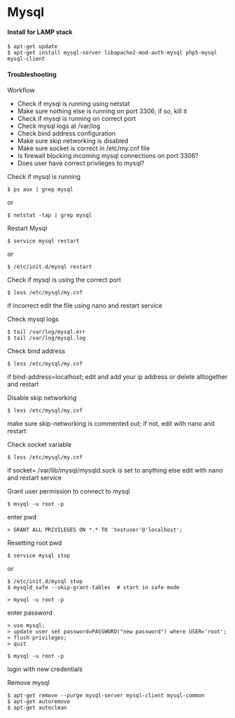 Mysql
=====

#### Install for LAMP stack

	$ apt-get update
	$ apt-get install mysql-server libapache2-mod-auth-mysql php5-mysql mysql-client


#### Troubleshooting

Workflow

* Check if mysql is running using netstat
* Make sure nothing else is running on port 3306; if so, kill it
* Check if mysql is running on correct port
* Check mysql logs at /var/log
* Check bind address configuration 
* Make sure skip networking is disabled
* Make sure socket is correct in /etc/my.cnf file
* Is firewall blocking incoming mysql connections on port 3306?
* Does user have correct privileges to mysql?

Check if mysql is running

	$ ps aux | grep mysql

or

	$ netstat -tap | grep mysql

Restart Mysql

	$ service mysql restart

or

	$ /etc/init.d/mysql restart


Check if mysql is using the correct port

	$ less /etc/mysql/my.cnf

if incorrect edit the file using nano and restart service 


Check mysql logs

	$ tail /var/log/mysql.err
	$ tail /var/log/mysql.log

Check bind address

	$ less /etc/mysql/my.cnf

if bind-address=localhost; edit and add your ip address or delete alltogether and restart


Disable skip networking

	$ less /etc/mysql/my.cnf


make sure skip-networking is commented out; if not, edit with nano and restart


Check socket variable

	$ less /etc/mysql/my.cnf


if socket= /var/lib/mysql/mysqld.sock is set to anything else edit with nano and restart service


Grant user permission to connect to mysql

	$ msyql -u root -p

enter pwd

	> GRANT ALL PRIVILEGES ON *.* TO 'testuser'@'localhost';   

Resetting root pwd

	$ service mysql stop

or 

	$ /etc/init.d/mysql stop   
	$ mysqld_safe --skip-grant-tables  # start in safe mode

	> mysql -u root -p

enter password

	> use mysql;
	> update user set password=PASSWORD("new password") where USER='root';
	> flush privileges;
	> quit

	$ mysql -u root -p

login with new credentials

Remove mysql

	$ apt-get remove --purge mysql-server mysql-client mysql-common
	$ apt-get autoremove
	$ apt-get autoclean


